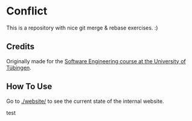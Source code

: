 # Conflict

This is a repository with nice git merge & rebase exercises. :)

## Credits

Originally made for the [Software Engineering course at the University of Tübingen](https://se.informatik.uni-tuebingen.de/teaching/ws22/se/).

## How To Use

Go to [./website/](./website/) to see the current state of the internal website.


test

